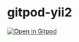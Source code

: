 # gitpod-yii2

[![Open in Gitpod](https://gitpod.io/button/open-in-gitpod.svg)](https://gitpod.io/#https://github.com/infun3/gitpod-yii2/)

